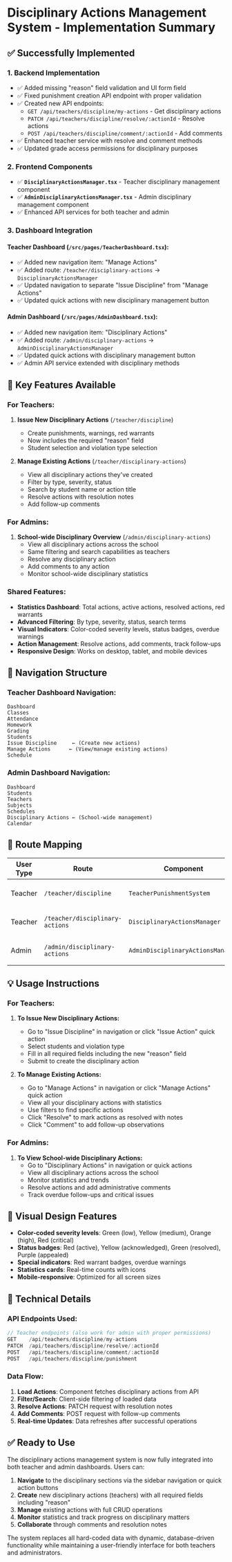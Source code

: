 # Disciplinary Actions Management System - Implementation Summary

## ✅ Successfully Implemented

### 1. **Backend Implementation**
- ✅ Added missing "reason" field validation and UI form field
- ✅ Fixed punishment creation API endpoint with proper validation
- ✅ Created new API endpoints:
  - `GET /api/teachers/discipline/my-actions` - Get disciplinary actions
  - `PATCH /api/teachers/discipline/resolve/:actionId` - Resolve actions
  - `POST /api/teachers/discipline/comment/:actionId` - Add comments
- ✅ Enhanced teacher service with resolve and comment methods
- ✅ Updated grade access permissions for disciplinary purposes

### 2. **Frontend Components**
- ✅ **`DisciplinaryActionsManager.tsx`** - Teacher disciplinary management component
- ✅ **`AdminDisciplinaryActionsManager.tsx`** - Admin disciplinary management component
- ✅ Enhanced API services for both teacher and admin

### 3. **Dashboard Integration**

#### **Teacher Dashboard** (`/src/pages/TeacherDashboard.tsx`):
- ✅ Added new navigation item: "Manage Actions"
- ✅ Added route: `/teacher/disciplinary-actions` → `DisciplinaryActionsManager`
- ✅ Updated navigation to separate "Issue Discipline" from "Manage Actions"
- ✅ Updated quick actions with new disciplinary management button

#### **Admin Dashboard** (`/src/pages/AdminDashboard.tsx`):
- ✅ Added new navigation item: "Disciplinary Actions"
- ✅ Added route: `/admin/disciplinary-actions` → `AdminDisciplinaryActionsManager`
- ✅ Updated quick actions with disciplinary management button
- ✅ Admin API service extended with disciplinary methods

## 🎯 Key Features Available

### **For Teachers:**
1. **Issue New Disciplinary Actions** (`/teacher/discipline`)
   - Create punishments, warnings, red warrants
   - Now includes the required "reason" field
   - Student selection and violation type selection

2. **Manage Existing Actions** (`/teacher/disciplinary-actions`)
   - View all disciplinary actions they've created
   - Filter by type, severity, status
   - Search by student name or action title
   - Resolve actions with resolution notes
   - Add follow-up comments

### **For Admins:**
1. **School-wide Disciplinary Overview** (`/admin/disciplinary-actions`)
   - View all disciplinary actions across the school
   - Same filtering and search capabilities as teachers
   - Resolve any disciplinary action
   - Add comments to any action
   - Monitor school-wide disciplinary statistics

### **Shared Features:**
- **Statistics Dashboard**: Total actions, active actions, resolved actions, red warrants
- **Advanced Filtering**: By type, severity, status, search terms
- **Visual Indicators**: Color-coded severity levels, status badges, overdue warnings
- **Action Management**: Resolve actions, add comments, track follow-ups
- **Responsive Design**: Works on desktop, tablet, and mobile devices

## 📱 Navigation Structure

### Teacher Dashboard Navigation:
```
Dashboard
Classes
Attendance  
Homework
Grading
Students
Issue Discipline     ← (Create new actions)
Manage Actions      ← (View/manage existing actions) 
Schedule
```

### Admin Dashboard Navigation:
```
Dashboard
Students
Teachers
Subjects
Schedules
Disciplinary Actions ← (School-wide management)
Calendar
```

## 🔗 Route Mapping

| User Type | Route | Component | Purpose |
|-----------|-------|-----------|---------|
| Teacher | `/teacher/discipline` | `TeacherPunishmentSystem` | Create new disciplinary actions |
| Teacher | `/teacher/disciplinary-actions` | `DisciplinaryActionsManager` | Manage existing actions |
| Admin | `/admin/disciplinary-actions` | `AdminDisciplinaryActionsManager` | School-wide disciplinary management |

## 💡 Usage Instructions

### **For Teachers:**
1. **To Issue New Disciplinary Actions:**
   - Go to "Issue Discipline" in navigation or click "Issue Action" quick action
   - Select students and violation type  
   - Fill in all required fields including the new "reason" field
   - Submit to create the disciplinary action

2. **To Manage Existing Actions:**
   - Go to "Manage Actions" in navigation or click "Manage Actions" quick action
   - View all your disciplinary actions with statistics
   - Use filters to find specific actions
   - Click "Resolve" to mark actions as resolved with notes
   - Click "Comment" to add follow-up observations

### **For Admins:**
1. **To View School-wide Disciplinary Actions:**
   - Go to "Disciplinary Actions" in navigation or quick actions
   - View all disciplinary actions across the school
   - Monitor statistics and trends
   - Resolve actions and add administrative comments
   - Track overdue follow-ups and critical issues

## 🎨 Visual Design Features

- **Color-coded severity levels**: Green (low), Yellow (medium), Orange (high), Red (critical)
- **Status badges**: Red (active), Yellow (acknowledged), Green (resolved), Purple (appealed)
- **Special indicators**: Red warrant badges, overdue warnings
- **Statistics cards**: Real-time counts with icons
- **Mobile-responsive**: Optimized for all screen sizes

## 🔧 Technical Details

### API Endpoints Used:
```typescript
// Teacher endpoints (also work for admin with proper permissions)
GET    /api/teachers/discipline/my-actions
PATCH  /api/teachers/discipline/resolve/:actionId  
POST   /api/teachers/discipline/comment/:actionId
POST   /api/teachers/discipline/punishment
```

### Data Flow:
1. **Load Actions**: Component fetches disciplinary actions from API
2. **Filter/Search**: Client-side filtering of loaded data
3. **Resolve Actions**: PATCH request with resolution notes
4. **Add Comments**: POST request with follow-up comments  
5. **Real-time Updates**: Data refreshes after successful operations

## ✅ Ready to Use

The disciplinary actions management system is now fully integrated into both teacher and admin dashboards. Users can:

1. **Navigate** to the disciplinary sections via the sidebar navigation or quick action buttons
2. **Create** new disciplinary actions (teachers) with all required fields including "reason"
3. **Manage** existing actions with full CRUD operations
4. **Monitor** statistics and track progress on disciplinary matters
5. **Collaborate** through comments and resolution notes

The system replaces all hard-coded data with dynamic, database-driven functionality while maintaining a user-friendly interface for both teachers and administrators.